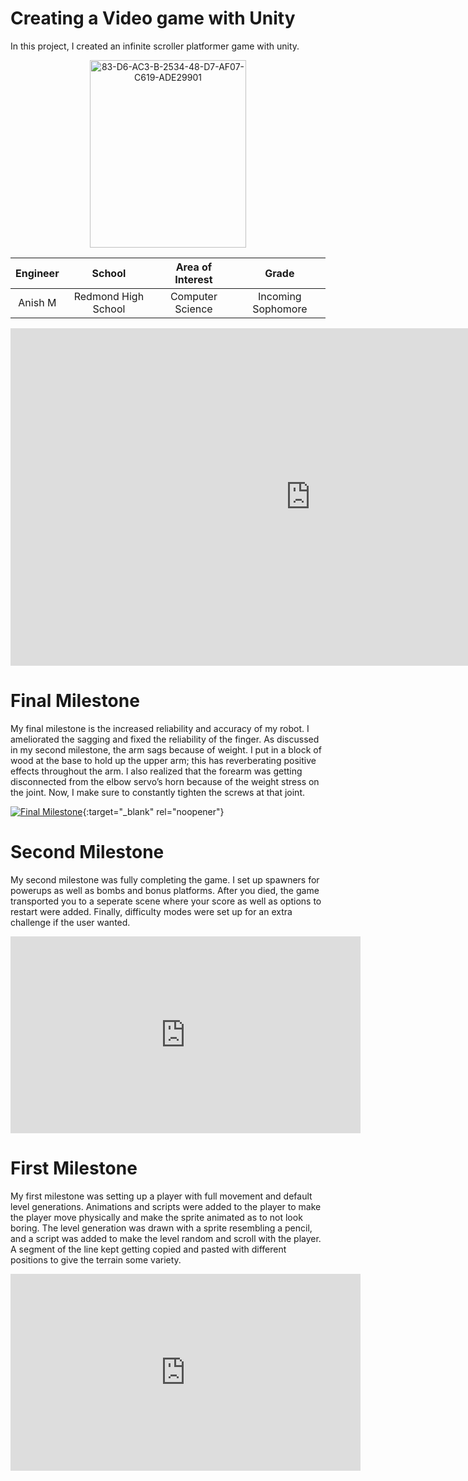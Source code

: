 ﻿# Creating a Video game with Unity
In this project, I created an infinite scroller platformer game with unity.

<p align="center"> 
<a href="https://ibb.co/MSfssZX"><img src="https://i.ibb.co/Gp900nh/83-D6-AC3-B-2534-48-D7-AF07-C619-ADE29901.jpg" alt="83-D6-AC3-B-2534-48-D7-AF07-C619-ADE29901" border="0" height="300" width="250" /></a>
</p>

| **Engineer** | **School** | **Area of Interest** | **Grade** |
|:--:|:--:|:--:|:--:|
| Anish M | Redmond High School | Computer Science | Incoming Sophomore

<iframe mozallowfullscreen="true" allow="autoplay; fullscreen" src="https://dragonfirez9.github.io/BSE_Template_Portfolio/game%20try%202/index.html" style="border:0px #000000 none;" name="My Game" scrolling="no" msallowfullscreen="true" allowfullscreen="true" webkitallowfullscreen="true" allowtransparency="true" frameborder="0" marginheight="px" marginwidth="320px" height="540px" width="960px"></iframe> 
  
# Final Milestone
My final milestone is the increased reliability and accuracy of my robot. I ameliorated the sagging and fixed the reliability of the finger. As discussed in my second milestone, the arm sags because of weight. I put in a block of wood at the base to hold up the upper arm; this has reverberating positive effects throughout the arm. I also realized that the forearm was getting disconnected from the elbow servo’s horn because of the weight stress on the joint. Now, I make sure to constantly tighten the screws at that joint. 

[![Final Milestone](https://res.cloudinary.com/marcomontalbano/image/upload/v1612573869/video_to_markdown/images/youtube--F7M7imOVGug-c05b58ac6eb4c4700831b2b3070cd403.jpg )](https://www.youtube.com/watch?v=F7M7imOVGug&feature=emb_logo "Final Milestone"){:target="_blank" rel="noopener"}

# Second Milestone
My second milestone was fully completing the game. I set up spawners for powerups as well as bombs and bonus platforms. After you died, the game transported you to a seperate scene where your score as well as options to restart were added. Finally, difficulty modes were set up for an extra challenge if the user wanted. 

<iframe width="560" height="315" src="https://www.youtube.com/embed/w9REOa6XFvM" title="YouTube video player" frameborder="0" allow="accelerometer; autoplay; clipboard-write; encrypted-media; gyroscope; picture-in-picture" allowfullscreen></iframe>

# First Milestone
  

My first milestone was setting up a player with full movement and default level generations. Animations and scripts were added to the player to make the player move physically and make the sprite animated as to not look boring. The level generation was drawn with a sprite resembling a pencil, and a script was added to make the level random and scroll with the player. A segment of the line kept getting copied and pasted with different positions to give the terrain some variety.

<iframe width="560" height="315" src="https://www.youtube.com/embed/aOUD1nJ_eJI" title="YouTube video player" frameborder="0" allow="accelerometer; autoplay; clipboard-write; encrypted-media; gyroscope; picture-in-picture" allowfullscreen></iframe>
